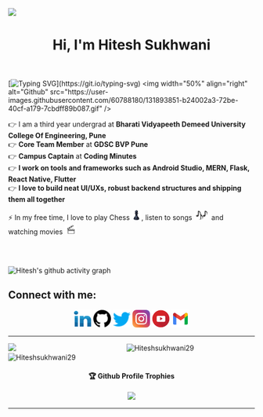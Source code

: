 <img src="https://github.com/Hiteshsukhwani29/Hiteshsukhwani29/blob/main/pics/h.gif"/>

<h1 align="center">Hi, I'm Hitesh Sukhwani </h1>
 
<br><br>
[![Typing SVG](http://readme-typing-svg.herokuapp.com?color=F71E11&lines=Just+a+codderrr...)](https://git.io/typing-svg)
<img width="50%" align="right" alt="Github" src="https://user-images.githubusercontent.com/60788180/131893851-b24002a3-72be-40cf-a179-7cbdff89b087.gif" />
 
👉 I am a third year undergrad at <strong>Bharati Vidyapeeth Demeed University College Of Engineering, Pune </strong> <br>
👉 <strong>Core Team Member</strong> at <strong>GDSC BVP Pune</strong> <br>
👉 <strong>Campus Captain</strong> at <strong>Coding Minutes</strong> <br>
👉 <strong>I work on tools and frameworks such as Android Studio, MERN, Flask, React Native, Flutter</strong> <br>
👉 <strong>I love to build neat UI/UXs, robust backend structures and shipping them all together</strong> <br>


⚡ In my free time, I love to play Chess  <img src="pics/chess.png" height="20vh">, listen to songs  <img src="pics/songs.png" height="20vh"> and watching movies <img src="pics/movies.png" height="20vh"> 
</h4><br>

<br>


![Hitesh's github activity graph](https://activity-graph.herokuapp.com/graph?username=hiteshsukhwani29&theme=rogue)

## Connect with me:
<p align="left">
<div class="footer" id="top3">
  <center> 
   <a href="https://linkedin.com/in/hitesh-sukhwani-14b722135" class="pics"><img src="pics/linkedin.svg" height="36vh"></a>
   <a href="https://github.com/Hiteshsukhwani29" class="pics"> <img src="pics/github.svg" height="36vh"></a>
    <a href="https://twitter.com/hiteshsukhwani6" class="pics"><img src="pics/twitter.svg" height="36vh"></a>
    <a href="https://www.instagram.com/sukhwanihitesh_" class="pics"><img src="pics/instagram.svg" height="36vh"></a>
   <a href="https://www.youtube.com/channel/UCtzTw_felPp98iWGnj_zoag" class="pics"><img src="pics/youtube.svg" height="36vh"></a>
     <a href="https://mail.google.com/mail/?view=cm&fs=1&tf=1&to=hiteshsukhwani29@gmail.com" class="pics"><img src="pics/gmail (1).svg" height="36vh"></a>
  
  </div>
</p>

<hr/>
<img align="left" width="48%" src='https://github-readme-stats.vercel.app/api?username=hiteshsukhwani29&show_icons=true&theme=radical&count_private=true'/>
</p>
<img align="center" width="48%" src="https://github-readme-streak-stats.herokuapp.com?user=hiteshsukhwani29&count_private=true&theme=radical" alt="Hiteshsukhwani29"/>
 <img align="center" width="40%" src="https://github-readme-stats.vercel.app/api/top-langs/?username=hiteshsukhwani29&count_private=true&theme=radical&layout=compact" alt="Hiteshsukhwani29" />
 
 <p align="center"> 
 
<div align="center">
  <h4>🏆 Github Profile Trophies</h4>
  <a href="https://github.com/ryo-ma/github-profile-trophy">
   <img src="https://github-profile-trophy.vercel.app/?username=hiteshsukhwani29&theme=radical&row=1&column=8">
  </a>
</div><hr>

